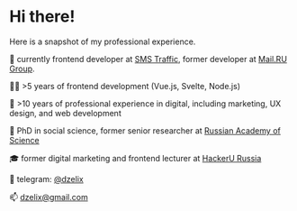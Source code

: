 # Hi there!

Here is a snapshot of my professional experience.

🔨 currently frontend developer at [SMS Traffic](https://www.smstraffic.ru), former developer at [Mail.RU Group](https://vkcombo.ru).

👨‍💻 >5 years of frontend development (Vue.js, Svelte, Node.js)

🔔 >10 years of professional experience in digital, including marketing, UX design, and web development

🔭 PhD in social science, former senior researcher at [Russian Academy of Science](https://www.instituteofeurope.ru)

🎓 former digital marketing and frontend lecturer at [HackerU Russia](https://hackeru.com)

💬 telegram: [@dzelix](https://telegram.me/dzelix)

📫 [dzelix@gmail.com](mailto:dzelix@gmail.com)
